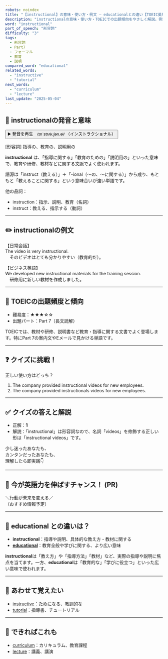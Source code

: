 ```yaml
---
robots: noindex
title: "【instructional】の意味・使い方・例文 ― educationalとの違い【TOEIC英単語】"
description: "instructionalの意味・使い方・TOEICでの出題傾向をやさしく解説。例文・クイズ付きでeducationalとの違いもわかりやすく学べます。"
word: "instructional"
part_of_speech: "形容詞"
difficulty: "3"
tags:
  - 形容詞
  - Part7
  - フォーマル
  - 教育
  - 説明
compared_word: "educational"
related_words:
  - "instructive"
  - "tutorial"
next_words:
  - "curriculum"
  - "lecture"
last_update: "2025-05-04"
---
```


## 🔰 instructionalの発音と意味

<button class="play-audio" onclick="playTTS('instructional')">
  <span class="play-audio-main">
    ▶️ 発音を再生　/ɪnˈstrʌk.ʃən.əl/
  </span>
  <span class="play-audio-sub">
    （インストラクショナル）
  </span>
</button>

[形容詞] 指導の、教育の、説明用の

**instructional** は、「指導に関する」「教育のための」「説明用の」といった意味で、教育や研修、教材などに関する文脈でよく使われます。

語源は「instruct（教える）」＋「-ional（～の、～に関する）」から成り、もともと「教えることに関する」という意味合いが強い単語です。

他の品詞：  
- instruction：指示、説明、教育（名詞）
- instruct：教える、指示する（動詞）

---

## ✏️ instructionalの例文

【日常会話】  
The video is very instructional.  
　そのビデオはとても分かりやすい（教育的だ）。

【ビジネス英語】  
We developed new instructional materials for the training session.  
　研修用に新しい教材を作成しました。

---

## 🎯 TOEICの出題頻度と傾向

- 難易度：★★★☆☆
- 出題パート：Part 7（長文読解）

TOEICでは、教材や研修、説明書など教育・指導に関する文書でよく登場します。特にPart 7の案内文やEメールで見かける単語です。

---

## ❓ クイズに挑戦！

正しい使い方はどっち？

1. The company provided instructional videos for new employees.  
2. The company provided instructionals videos for new employees.

---

## ✅ クイズの答えと解説

- 正解：**1**
- 解説：「instructional」は形容詞なので、名詞「videos」を修飾する正しい形は「instructional videos」です。

少し迷ったあなたも、  
カンタンだったあなたも、  
理解したら即実践👇️

---

## 🚀 今が英語力を伸ばすチャンス！ (PR)

<div class="info-center">
＼行動が未来を変える／<br>  
（おすすめ情報予定）
</div>

---

## 🤔  educational との違いは？

- **instructional**：指導や説明、具体的な教え方・教材に関する
- **[educational](/word/educational)**：教育全般や学びに関する、より広い意味

**instructional**は「教え方」や「指導方法」「教材」など、実際の指導や説明に焦点を当てます。一方、**educational**は「教育的な」「学びに役立つ」といった広い意味で使われます。

---

## 🧩 あわせて覚えたい

- [instructive](/word/instructive)：ためになる、教訓的な
- [tutorial](/word/tutorial)：指導書、チュートリアル

---

## 📖 できればこれも

- [curriculum](/word/curriculum)：カリキュラム、教育課程
- [lecture](/word/lecture)：講義、講演

<!-- cvid: aid23_bid14 -->
